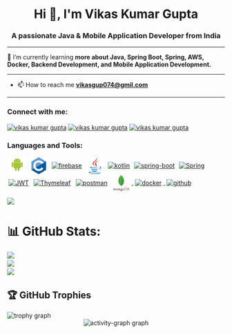 <h1 align="center">Hi 👋, I'm Vikas Kumar Gupta</h1>
<h3 align="center">A passionate Java & Mobile Application Developer from India</h3>

---

🌱 I’m currently learning **more about Java, Spring Boot, Spring, AWS, Docker, Backend Development, and Mobile Application Development.**

---

- 📫 How to reach me **vikasgup074@gmil.com**

---

<h3 align="left">Connect with me:</h3>
<p align="left">
<a href="https://linkedin.com/in/vikas kumar gupta" target="blank"><img align="center" src="https://raw.githubusercontent.com/rahuldkjain/github-profile-readme-generator/master/src/images/icons/Social/linked-in-alt.svg" alt="vikas kumar gupta" height="30" width="40" /></a>
<a href="https://x.com/VIKAS__045" target="blank"><img align="center" src="https://raw.githubusercontent.com/rahuldkjain/github-profile-readme-generator/master/src/images/icons/Social/twitter.svg" alt="vikas kumar gupta" height="30" width="40" /></a>
<a href="vikasgup074@gmail.com" target="blank"><img align="center" src="https://d3sxshmncs10te.cloudfront.net/icon/free/svg/2476484.svg?token=eyJhbGciOiJoczI1NiIsImtpZCI6ImRlZmF1bHQifQ__.eyJpc3MiOiJkM3N4c2htbmNzMTB0ZS5jbG91ZGZyb250Lm5ldCIsImV4cCI6MTc0NjYzNjk3NiwicSI6bnVsbCwiaWF0IjoxNzQ2Mzc3Nzc2fQ__.154e5cebf075c63b083a367c9ca094b0083ba545572e7bf20a198153ae37c0cb" alt="vikas kumar gupta" height="30" width="40" /></a>
</p>
<h3 align="left">Languages and Tools:</h3>
<p align="left">
<a href="https://developer.android.com" target="_blank" rel="noreferrer"> <img align="center" src="https://raw.githubusercontent.com/devicons/devicon/master/icons/android/android-original-wordmark.svg" alt="android" width="40" height="40" hspace="3"/></a>
<a href="https://www.cprogramming.com/" target="_blank" rel="noreferrer""> <img align="center" src="https://raw.githubusercontent.com/devicons/devicon/master/icons/c/c-original.svg" alt="c" width="40" height="40" hspace="3"/></a>
<a href="https://firebase.google.com/" target="_blank" rel="noreferrer"> <img align="center" src="https://www.vectorlogo.zone/logos/firebase/firebase-icon.svg" alt="firebase" width="40" height="40" hspace="3"/></a>
<a href="https://www.java.com" target="_blank" rel="noreferrer"> <img align="center" src="https://raw.githubusercontent.com/devicons/devicon/master/icons/java/java-original.svg" alt="java" width="40" height="40" hspace="3"/></a>
<a href="https://kotlinlang.org" target="_blank" rel="noreferrer"> <img align="center" src="https://www.vectorlogo.zone/logos/kotlinlang/kotlinlang-icon.svg" alt="kotlin" width="40" height="40" hspace="3"/></a>
<a href="https://spring.io/projects/spring-boot" target="_blank" rel="noreferrer"> <img align="center" src="https://spring.io/img/projects/spring-boot.svg" alt="spring-boot" width="40" height="40" hspace="3"/></a>
<a href="https://spring.io/" target="_blank" rel="noreferrer"> <img align="center" src="https://upload.wikimedia.org/wikipedia/commons/7/79/Spring_Boot.svg" alt="Spring" width="40" height="40" hspace="3"/></a>
<a href="https://jwt.io/" target="_blank" rel="noreferrer"> <img align="center" src="https://www.svgrepo.com/show/306280/jsonwebtokens.svg" alt="JWT" width="40" height="40" hspace="3"/></a>
<a href="https://www.thymeleaf.org/" target="_blank" rel="noreferrer"> <img align="center" src="https://www.thymeleaf.org/images/thymeleaf.png" alt="Thymeleaf" width="40" height="40" hspace="4"/></a>
<a href="https://www.postman.com/" target="_blank" rel="noreferrer"> <img align="center" src="https://www.vectorlogo.zone/logos/getpostman/getpostman-icon.svg" alt="postman" width="40" height="40" hspace="4"/></a>
<a href="https://www.mongodb.com/" target="_blank" rel="noreferrer"> <img align="center" src="https://raw.githubusercontent.com/devicons/devicon/master/icons/mongodb/mongodb-original-wordmark.svg" alt="mongodb" width="40" height="40" hspace="4"/> </a>
<a href="https://hub.docker.com/" target="_blank" rel="noreferrer"> <img align="center" src="https://miro.medium.com/v2/resize:fit:400/1*OARpkeBkn_Tw3vk8H769OQ.png" alt="docker" width="40" height="41" hspace="4"/> </a>
<a href="https://github.com/" target="_blank" rel="noreferrer"> <img align="center" src="https://upload.wikimedia.org/wikipedia/commons/thumb/a/ae/Github-desktop-logo-symbol.svg/1200px-Github-desktop-logo-symbol.svg.png" alt="github" width="40" height="42" hspace="3"/> </a>
</p>

<div align="start">
  <img src="https://profile-counter.glitch.me/Vikas9kumargupta/count.svg?"  />
</div>

# 📊 GitHub Stats:
![](https://github-readme-stats.vercel.app/api?username=Vikas9kumargupta&theme=nightowl&hide_border=false&include_all_commits=true&count_private=true)<br/>
![](https://github-readme-streak-stats.herokuapp.com/?user=Vikas9kumargupta&theme=nightowl&hide_border=false)<br/>
![](https://github-readme-stats.vercel.app/api/top-langs/?username=Vikas9kumargupta&theme=nightowl&hide_border=false&include_all_commits=true&count_private=true&layout=compact)

## 🏆 GitHub Trophies
<img src="https://github-profile-trophy.vercel.app?username=Vikas9kumargupta&theme=dracula&column=-1&row=1&margin-w=8&margin-h=8&no-bg=false&no-frame=false&order=4" height="150" alt="trophy graph"  />

<!-- Proudly created with GPRM ( https://gprm.itsvg.in ) -->

<div align="center">
  <img src="https://github-readme-activity-graph.vercel.app/graph?username=Vikas9kumargupta&radius=16&theme=react&area=true&order=5" height="300" alt="activity-graph graph"  />
</div>
